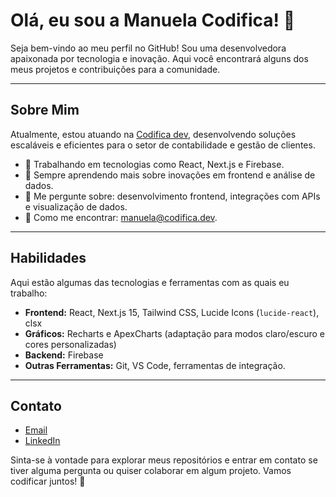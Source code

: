 # Olá, eu sou a Manuela Codifica! 👋

Seja bem-vindo ao meu perfil no GitHub! Sou uma desenvolvedora apaixonada por tecnologia e inovação. Aqui você encontrará alguns dos meus projetos e contribuições para a comunidade.

---

## Sobre Mim

Atualmente, estou atuando na [Codifica dev](https://www.instagram.com/codificadev/), desenvolvendo soluções escaláveis e eficientes para o setor de contabilidade e gestão de clientes.

- 🔗 Trabalhando em tecnologias como React, Next.js e Firebase.
- 🌱 Sempre aprendendo mais sobre inovações em frontend e análise de dados.
- 💭 Me pergunte sobre: desenvolvimento frontend, integrações com APIs e visualização de dados.
- 📧 Como me encontrar: manuela@codifica.dev.

---

## Habilidades

Aqui estão algumas das tecnologias e ferramentas com as quais eu trabalho:

- **Frontend:** React, Next.js 15, Tailwind CSS, Lucide Icons (`lucide-react`), clsx
- **Gráficos:** Recharts e ApexCharts (adaptação para modos claro/escuro e cores personalizadas)
- **Backend:** Firebase
- **Outras Ferramentas:** Git, VS Code, ferramentas de integração.

---

## Contato

- [Email](to:manuela@codifica.dev)
- [LinkedIn](https://br.linkedin.com/in/manuela-alecio/)

Sinta-se à vontade para explorar meus repositórios e entrar em contato se tiver alguma pergunta ou quiser colaborar em algum projeto. Vamos codificar juntos! 🚀

